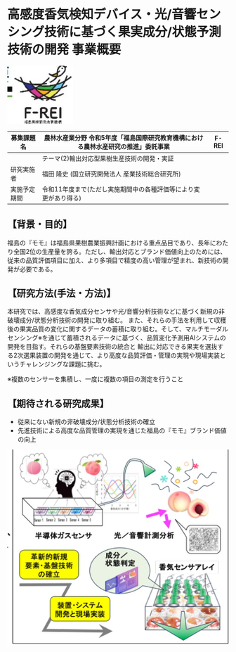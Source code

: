 # 高感度香気検知デバイス・光/音響センシング技術に基づく果実成分/状態予測技術の開発 事業概要

![](_page_0_Picture_1.jpeg)

| 募集課題名 | 農林水産業分野 令和5年度「福島国際研究教育機構における農林水産研究の推進」委託事業 | F-REI |
| --- | --- | --- |
|  | テーマ(2)輸出対応型果樹生産技術の開発・実証 |  |
| 研究実施者 | 福田 隆史 (国立研究開発法人 産業技術総合研究所) |  |
| 実施予定期間 | 令和11年度まで(ただし実施期間中の各種評価等により変更があり得る) |  |

## 【背景・目的】

福島の『モモ』は福島県果樹農業振興計画における重点品目であり、長年にわたり全国2位の生産量を誇る。ただし、輸出対応とブランド価値向上のためには、従来の品質評価項目に加え、より多項目で精度の高い管理が望まれ、新技術の開発が必要である。

## 【研究方法(手法・方法)】

本研究では、高感度な香気成分センサや光/音響分析技術などに基づく新規の非破壊成分/状態分析技術の開発に取り組む。 また、それらの手法を利用して収穫後の果実品質の変化に関するデータの蓄積に取り組む。そして、マルチモーダルセンシング※を通じて蓄積されるデータに基づく、品質変化予測用AIシステムの開発を目指す。それらの基盤要素技術の統合と 輸出に対応できる果実を選抜する2次選果装置の開発を通じて、より高度な品質評価・管理の実現や現場実装というチャレンジングな課題に挑む。

※複数のセンサーを集積し、一度に複数の項目の測定を行うこと

## 【期待される研究成果】

- 従来にない新規の非破壊成分/状態分析技術の確立
- 先進技術による高度な品質管理の実現を通じた福島の『モモ』ブランド価値の向上

![](_page_0_Figure_11.jpeg)
